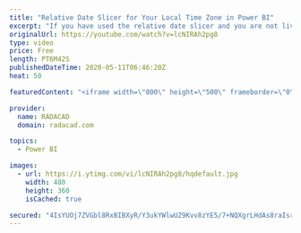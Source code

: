 ```yaml
---
title: "Relative Date Slicer for Your Local Time Zone in Power BI"
excerpt: "If you have used the relative date slicer and you are not living at a timezone close to UTC, then you have seen that the Power BI Date slicer is not much of a use, because you have to still adjust it with your local time zone. I have previously written a couple of articles related to this issue and ways"
originalUrl: https://youtube.com/watch?v=lcNIRAh2pg8
type: video
price: Free
length: PT6M42S
publishedDateTime: 2020-05-11T06:46:20Z
heat: 50

featuredContent: "<iframe width=\"800\" height=\"500\" frameborder=\"0\" src=\"https://www.youtube.com/embed/lcNIRAh2pg8\" allow=\"accelerometer; autoplay; encrypted-media; gyroscope; picture-in-picture\" allowfullscreen></iframe>"

provider:
  name: RADACAD
  domain: radacad.com

topics:
  - Power BI

images:
  - url: https://i.ytimg.com/vi/lcNIRAh2pg8/hqdefault.jpg
    width: 480
    height: 360
    isCached: true

secured: "4IsYUOj7ZVGbl8RxBIBXyR/Y3ukYWlwUZ9Kvv8zYE5/7+NQXgrLHdAs8raIsrGlzTj18i3fKi1gyQUrxNNZuns3z8PkUqHZ39SL/oH6YrUAhHmDdK/26eV3uLTMlnEj/pzwv45TL2y9kogmBIuzeXUODaozIsHbVzHXHuds/aogUhxPbufOcuOyd1uO7ROasSlRQaOIHjnk0P2aZg700UaPiQZOot7s1rGYg3jhiKr5BMzAH1hzXzeSQ3htpeDeZqG2SdjlvADjUx/sRxblc6bQfCTVryl8qrm58SDNcen5Ty/bQ58wEneRlYOkDVY+4XWEqJX8hINffzCODoVa4bcccXtO8yLCYKBB/1qfQQVucplLuvKDOIDd9UUDWFLui8lRSl6mzmJJZfb0rPLb/QIrmD7X9374grkx1f1riMn8=;N6X4wkV2EvQFKY7e/65vwQ=="
---
```


